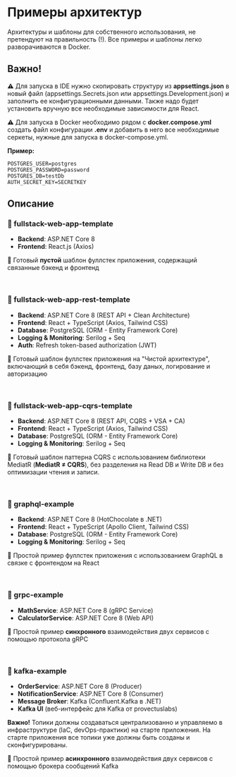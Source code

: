 ﻿# Примеры архитектур 

Архитектуры и шаблоны для собственного использования, не претендуют на правильность (!). Все примеры и шаблоны легко разворачиваются в Docker.
## Важно!

⚠️ Для запуска в IDE нужно скопировать структуру из **appsettings.json** в новый файл (appsettings.Secrets.json или appsettings.Development.json) и заполнить ее конфигурационными данными. Также надо будет установить вручную все необходимые зависимости для React.

⚠️ Для запуска в Docker необходимо рядом с **docker.compose.yml** создать файл конфигурации **.env** и добавить в него все необходимые серкеты, нужные для запуска в docker-compose.yml.

**Пример:**
```
POSTGRES_USER=postgres
POSTGRES_PASSWORD=password
POSTGRES_DB=testDb
AUTH_SECRET_KEY=SECRETKEY
```

## Описание

### 📁 fullstack-web-app-template

- **Backend**: ASP.NET Core 8
- **Frontend**: React.js (Axios)

📌 Готовый **пустой** шаблон фуллстек приложения, содержащий связанные бэкенд и фронтенд

<br>

### 📁 fullstack-web-app-rest-template

- **Backend**: ASP.NET Core 8 (REST API + Clean Architecture)
- **Frontend**: React + TypeScript (Axios, Tailwind CSS)
- **Database**: PostgreSQL (ORM - Entity Framework Core)
- **Logging & Monitoring**: Serilog + Seq
- **Auth**: Refresh token-based authorization (JWT)

📌 Готовый шаблон фуллстек приложения на "Чистой архитектуре", включающий в себя бэкенд, фронтенд, базу даных, логирование и авторизацию

<br>

### 📁 fullstack-web-app-cqrs-template


- **Backend**: ASP.NET Core 8 (REST API, CQRS + VSA + CA)
- **Frontend**: React + TypeScript (Axios, Tailwind CSS)
- **Database**: PostgreSQL (ORM - Entity Framework Core)
- **Logging & Monitoring**: Serilog + Seq

📌 Готовый шаблон паттерна CQRS с использованием библиотеки MediatR (**MediatR ≠ CQRS**), без разделения на Read DB и Write DB и без оптимизации чтения и записи.

<br>

### 📁 graphql-example

- **Backend**: ASP.NET Core 8 (HotChocolate в .NET)
- **Frontend**: React + TypeScript (Apollo Client, Tailwind CSS)
- **Database**: PostgreSQL (ORM - Entity Framework Core)
- **Logging & Monitoring**: Serilog + Seq

📌 Простой пример фуллстек приложения с использованием GraphQL в связке с фронтендом на React

<br>

### 📁 grpc-example


- **MathService**: ASP.NET Core 8 (gRPC Service) 
- **CalculatorService**: ASP.NET Core 8 (Web API)

📌 Простой пример **синхронного** взаимодействия двух сервисов с помощью протокола gRPC

<br>

### 📁 kafka-example


- **OrderService**: ASP.NET Core 8 (Producer) 
- **NotificationService**: ASP.NET Core 8 (Consumer)
- **Message Broker**: Kafka (Confluent.Kafka в .NET)
- **Kafka UI** (веб-интерфейс для Kafka от provectuslabs)

**Важно!** Топики должны создаваться централизованно и управляемо в инфраструктуре (IaC, devOps-практики) на старте приложения. На старте приложения все топики уже должны быть созданы и сконфигурированы.

📌 Простой пример **асинхронного** взаимодействия двух сервисов с помощью брокера сообщений Kafka
<br>
